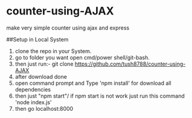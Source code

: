 # counter-using-AJAX
make very simple counter using ajax and express

##Setup in Local System

1. clone the repo in your System.
2. go to folder you want open cmd/power shell/git-bash.
3. then just run:- git clone https://github.com/tush8788/counter-using-AJAX
4. after download done
5. open command prompt and Type 'npm install' for download all dependencies
6. then just "npm start"/ if npm start is not work just run this command 'node index.js'
7. then go localhost:8000

